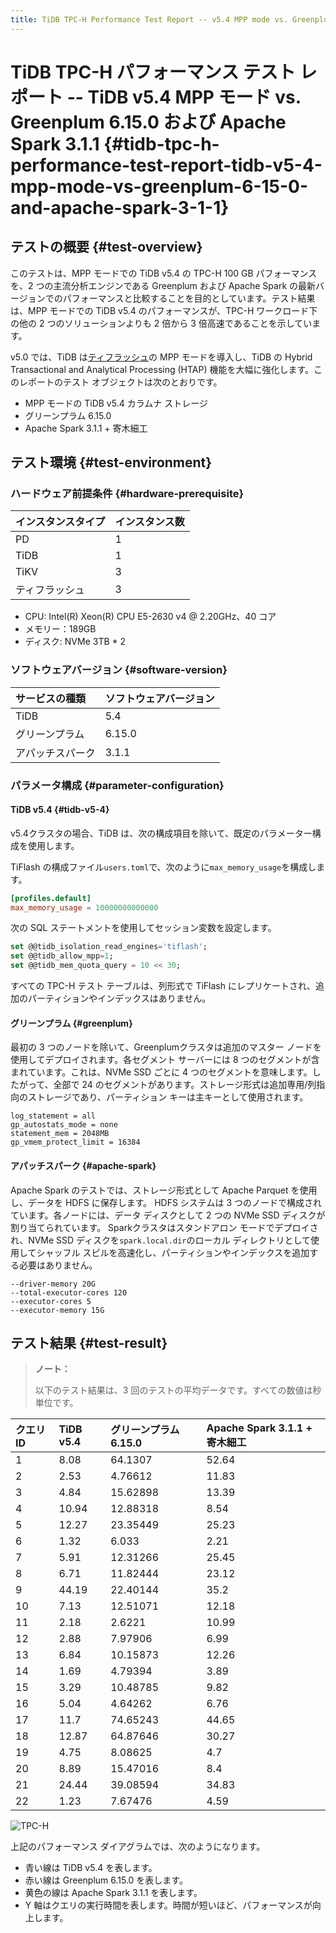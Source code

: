 ```yaml
---
title: TiDB TPC-H Performance Test Report -- v5.4 MPP mode vs. Greenplum 6.15.0 and Apache Spark 3.1.1
---
```


# TiDB TPC-H パフォーマンス テスト レポート -- TiDB v5.4 MPP モード vs. Greenplum 6.15.0 および Apache Spark 3.1.1 {#tidb-tpc-h-performance-test-report-tidb-v5-4-mpp-mode-vs-greenplum-6-15-0-and-apache-spark-3-1-1}

## テストの概要 {#test-overview}

このテストは、MPP モードでの TiDB v5.4 の TPC-H 100 GB パフォーマンスを、2 つの主流分析エンジンである Greenplum および Apache Spark の最新バージョンでのパフォーマンスと比較することを目的としています。テスト結果は、MPP モードでの TiDB v5.4 のパフォーマンスが、TPC-H ワークロード下の他の 2 つのソリューションよりも 2 倍から 3 倍高速であることを示しています。

v5.0 では、TiDB は[ティフラッシュ](/tiflash/tiflash-overview.md)の MPP モードを導入し、TiDB の Hybrid Transactional and Analytical Processing (HTAP) 機能を大幅に強化します。このレポートのテスト オブジェクトは次のとおりです。

-   MPP モードの TiDB v5.4 カラムナ ストレージ
-   グリーンプラム 6.15.0
-   Apache Spark 3.1.1 + 寄木細工

## テスト環境 {#test-environment}

### ハードウェア前提条件 {#hardware-prerequisite}

| インスタンスタイプ | インスタンス数 |
| :-------- | :------ |
| PD        | 1       |
| TiDB      | 1       |
| TiKV      | 3       |
| ティフラッシュ   | 3       |

-   CPU: Intel(R) Xeon(R) CPU E5-2630 v4 @ 2.20GHz、40 コア
-   メモリー：189GB
-   ディスク: NVMe 3TB * 2

### ソフトウェアバージョン {#software-version}

| サービスの種類  | ソフトウェアバージョン |
| :------- | :---------- |
| TiDB     | 5.4         |
| グリーンプラム  | 6.15.0      |
| アパッチスパーク | 3.1.1       |

### パラメータ構成 {#parameter-configuration}

#### TiDB v5.4 {#tidb-v5-4}

v5.4クラスタの場合、TiDB は、次の構成項目を除いて、既定のパラメーター構成を使用します。

TiFlash の構成ファイル`users.toml`で、次のように`max_memory_usage`を構成します。

```toml
[profiles.default]
max_memory_usage = 10000000000000
```

次の SQL ステートメントを使用してセッション変数を設定します。

```sql
set @@tidb_isolation_read_engines='tiflash';
set @@tidb_allow_mpp=1;
set @@tidb_mem_quota_query = 10 << 30;
```

すべての TPC-H テスト テーブルは、列形式で TiFlash にレプリケートされ、追加のパーティションやインデックスはありません。

#### グリーンプラム {#greenplum}

最初の 3 つのノードを除いて、Greenplumクラスタは追加のマスター ノードを使用してデプロイされます。各セグメント サーバーには 8 つのセグメントが含まれています。これは、NVMe SSD ごとに 4 つのセグメントを意味します。したがって、全部で 24 のセグメントがあります。ストレージ形式は追加専用/列指向のストレージであり、パーティション キーは主キーとして使用されます。


```
log_statement = all
gp_autostats_mode = none
statement_mem = 2048MB
gp_vmem_protect_limit = 16384
```

#### アパッチスパーク {#apache-spark}

Apache Spark のテストでは、ストレージ形式として Apache Parquet を使用し、データを HDFS に保存します。 HDFS システムは 3 つのノードで構成されています。各ノードには、データ ディスクとして 2 つの NVMe SSD ディスクが割り当てられています。 Sparkクラスタはスタンドアロン モードでデプロイされ、NVMe SSD ディスクを`spark.local.dir`のローカル ディレクトリとして使用してシャッフル スピルを高速化し、パーティションやインデックスを追加する必要はありません。


```
--driver-memory 20G
--total-executor-cores 120
--executor-cores 5
--executor-memory 15G
```

## テスト結果 {#test-result}

> **ノート：**
>
> 以下のテスト結果は、3 回のテストの平均データです。すべての数値は秒単位です。

| クエリ ID | TiDB v5.4 | グリーンプラム 6.15.0 | Apache Spark 3.1.1 + 寄木細工 |
| :----- | :-------- | :------------- | :------------------------ |
| 1      | 8.08      | 64.1307        | 52.64                     |
| 2      | 2.53      | 4.76612        | 11.83                     |
| 3      | 4.84      | 15.62898       | 13.39                     |
| 4      | 10.94     | 12.88318       | 8.54                      |
| 5      | 12.27     | 23.35449       | 25.23                     |
| 6      | 1.32      | 6.033          | 2.21                      |
| 7      | 5.91      | 12.31266       | 25.45                     |
| 8      | 6.71      | 11.82444       | 23.12                     |
| 9      | 44.19     | 22.40144       | 35.2                      |
| 10     | 7.13      | 12.51071       | 12.18                     |
| 11     | 2.18      | 2.6221         | 10.99                     |
| 12     | 2.88      | 7.97906        | 6.99                      |
| 13     | 6.84      | 10.15873       | 12.26                     |
| 14     | 1.69      | 4.79394        | 3.89                      |
| 15     | 3.29      | 10.48785       | 9.82                      |
| 16     | 5.04      | 4.64262        | 6.76                      |
| 17     | 11.7      | 74.65243       | 44.65                     |
| 18     | 12.87     | 64.87646       | 30.27                     |
| 19     | 4.75      | 8.08625        | 4.7                       |
| 20     | 8.89      | 15.47016       | 8.4                       |
| 21     | 24.44     | 39.08594       | 34.83                     |
| 22     | 1.23      | 7.67476        | 4.59                      |

![TPC-H](https://docs-download.pingcap.com/media/images/docs/tidb-v5.4-tpch-100-vs-gp-spark.png)

上記のパフォーマンス ダイアグラムでは、次のようになります。

-   青い線は TiDB v5.4 を表します。
-   赤い線は Greenplum 6.15.0 を表します。
-   黄色の線は Apache Spark 3.1.1 を表します。
-   Y 軸はクエリの実行時間を表します。時間が短いほど、パフォーマンスが向上します。
